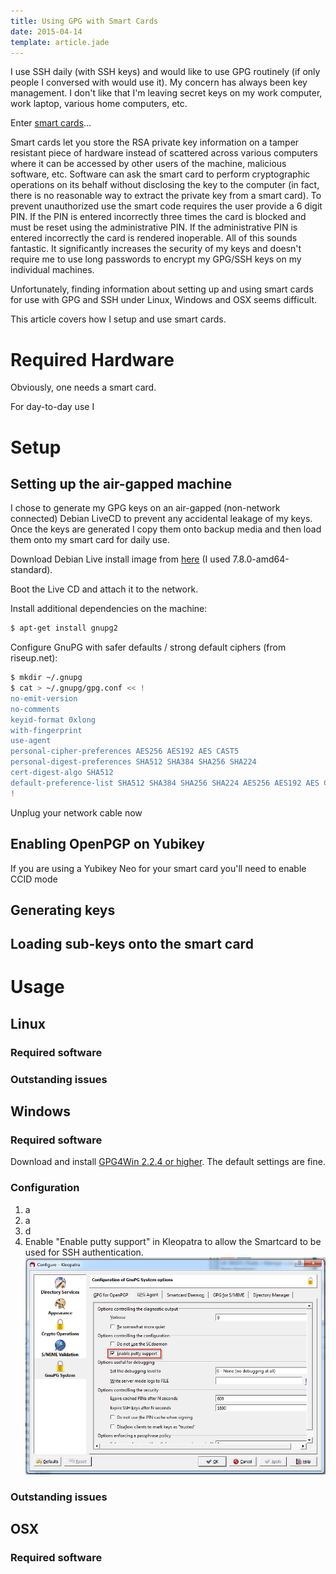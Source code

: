 ```yaml
---
title: Using GPG with Smart Cards
date: 2015-04-14
template: article.jade
---
```


I use SSH daily (with SSH keys) and would like to use GPG routinely (if only people I conversed with would use it).  My concern has always been key management.  I don't like that I'm leaving secret keys on my work computer, work laptop, various home computers, etc.  

Enter [smart cards](http://en.wikipedia.org/wiki/Smart_card)...  

Smart cards let you store the RSA private key information on a tamper resistant piece of hardware instead of scattered across various computers where it can be accessed by other users of the machine, malicious software, etc.  Software can ask the smart card to perform cryptographic operations on its behalf without disclosing the key to the computer (in fact, there is no reasonable way to extract the private key from a smart card).  To prevent unauthorized use the smart code requires the user provide a 6 digit PIN.  If the PIN is entered incorrectly three times the card is blocked and must be reset using the administrative PIN.  If the administrative PIN is entered incorrectly the card is rendered inoperable.  All of this sounds fantastic.  It significantly increases the security of my keys and doesn't require me to use long passwords to encrypt my GPG/SSH keys on my individual machines. 

Unfortunately, finding information about setting up and using smart cards for use with GPG and SSH under Linux, Windows and OSX seems difficult.

This article covers how I setup and use smart cards.

# Required Hardware

Obviously, one needs a smart card.  

For day-to-day use I

# Setup
## Setting up the air-gapped machine

I chose to generate my GPG keys on an air-gapped (non-network connected) Debian LiveCD to prevent any accidental leakage of my keys.  Once the keys are generated I copy them onto backup media and then load them onto my smart card for daily use.  

Download Debian Live install image from [here](https://www.debian.org/CD/live/) (I used 7.8.0-amd64-standard).

Boot the Live CD and attach it to the network.

Install additional dependencies on the machine:

```sh
$ apt-get install gnupg2
```

Configure GnuPG with safer defaults / strong default ciphers (from riseup.net):

```sh
$ mkdir ~/.gnupg
$ cat > ~/.gnupg/gpg.conf << !
no-emit-version
no-comments
keyid-format 0xlong
with-fingerprint
use-agent
personal-cipher-preferences AES256 AES192 AES CAST5
personal-digest-preferences SHA512 SHA384 SHA256 SHA224
cert-digest-algo SHA512
default-preference-list SHA512 SHA384 SHA256 SHA224 AES256 AES192 AES CAST5 ZLIB BZIP2 ZIP Uncompressed
!
```

<div class="alert alert-danger">
Unplug your network cable now
</div>

## Enabling OpenPGP on Yubikey

If you are using a Yubikey Neo for your smart card you'll need to enable CCID mode 

## Generating keys
## Loading sub-keys onto the smart card


# Usage

## Linux
### Required software
### Outstanding issues

## Windows
### Required software

Download and install [GPG4Win 2.2.4 or higher](http://www.gpg4win.org/download.html).  The default settings are fine.

### Configuration

1. a
2. a
3. d
4. Enable "Enable putty support" in Kleopatra to allow the Smartcard to be used for SSH authentication.
   ![Windows Configuration](windows/windows_configuration.png)

### Outstanding issues

## OSX
### Required software

